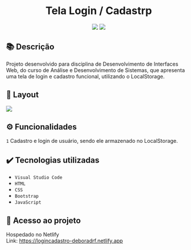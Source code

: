 <h1 align="center">Tela Login / Cadastrp</h1>
<p align="center">
  <img src="https://img.shields.io/badge/STATUS-CONCLUIDO-green?style=plastic">
  <img src="https://img.shields.io/github/stars/deboradrf?style=social">
</p>

## 📚 Descrição
Projeto desenvolvido para disciplina de Desenvolvimento de Interfaces Web, do curso de Análise e Desenvolvimento de Sistemas, que apresenta uma tela de login e cadastro funcional, utilizando o LocalStorage.

## 🎨 Layout
<img src="https://github.com/deboradrf/tela-login-cadastro/assets/130398684/aa7dafe8-0a62-4382-9fb3-4d08fe66289c">

## ⚙️ Funcionalidades
``1`` Cadastro e login de usuário, sendo ele armazenado no LocalStorage.

## ✔️ Tecnologias utilizadas
- ``Visual Studio Code``
- ``HTML``
- ``CSS``
- ``Bootstrap``
- ``JavaScript``

## 📁 Acesso ao projeto
Hospedado no Netlify <br>
Link: https://logincadastro-deboradrf.netlify.app
